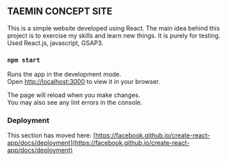 ## TAEMIN CONCEPT SITE
This is a simple website developed using React. The main idea behind this project is to exercise my skills and learn new things. It is purely for testing.
Used React.js, javascript, GSAP3.

### `npm start`

Runs the app in the development mode.\
Open [http://localhost:3000](http://localhost:3000) to view it in your browser.

The page will reload when you make changes.\
You may also see any lint errors in the console.


### Deployment

This section has moved here: [https://facebook.github.io/create-react-app/docs/deployment](https://facebook.github.io/create-react-app/docs/deployment)
